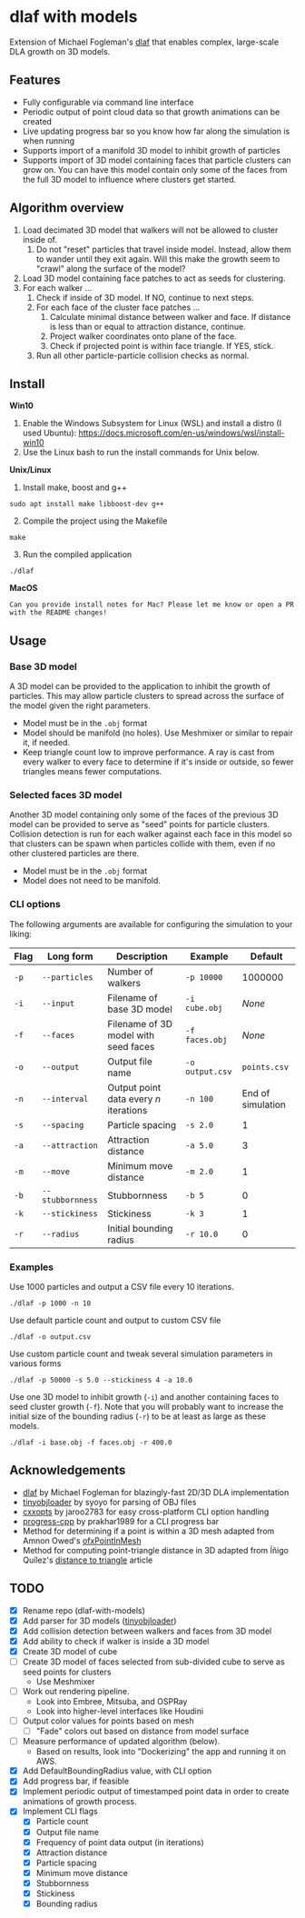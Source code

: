 # dlaf with models

Extension of Michael Fogleman's [dlaf](https://github.com/fogleman/dlaf) that enables complex, large-scale DLA growth on 3D models.

## Features
* Fully configurable via command line interface
* Periodic output of point cloud data so that growth animations can be created
* Live updating progress bar so you know how far along the simulation is when running
* Supports import of a manifold 3D model to inhibit growth of particles
* Supports import of 3D model containing faces that particle clusters can grow on. You can have this model contain only some of the faces from the full 3D model to influence where clusters get started.

## Algorithm overview
1. Load decimated 3D model that walkers will not be allowed to cluster inside of.
   1. Do not "reset" particles that travel inside model. Instead, allow them to wander until they exit again. Will this make the growth seem to "crawl" along the surface of the model?
2. Load 3D model containing face patches to act as seeds for clustering.
3. For each walker ...
   1. Check if inside of 3D model. If NO, continue to next steps.
   2. For each face of the cluster face patches ...
      1. Calculate minimal distance between walker and face. If distance is less than or equal to attraction distance, continue.
      2. Project walker coordinates onto plane of the face.
      3. Check if projected point is within face triangle. If YES, stick.
   3. Run all other particle-particle collision checks as normal.

## Install

**Win10**
1. Enable the Windows Subsystem for Linux (WSL) and install a distro (I used Ubuntu): https://docs.microsoft.com/en-us/windows/wsl/install-win10
2. Use the Linux bash to run the install commands for Unix below.

**Unix/Linux**
1. Install make, boost and g++
```
sudo apt install make libboost-dev g++
```
2. Compile the project using the Makefile
```
make
```
3. Run the compiled application
```
./dlaf
```

**MacOS**
```
Can you provide install notes for Mac? Please let me know or open a PR with the README changes!
```

## Usage
### Base 3D model
A 3D model can be provided to the application to inhibit the growth of particles. This may allow particle clusters to spread across the surface of the model given the right parameters.

* Model must be in the `.obj` format
* Model should be manifold (no holes). Use Meshmixer or similar to repair it, if needed.
* Keep triangle count low to improve performance. A ray is cast from every walker to every face to determine if it's inside or outside, so fewer triangles means fewer computations.

### Selected faces 3D model
Another 3D model containing only some of the faces of the previous 3D model can be provided to serve as "seed" points for particle clusters. Collision detection is run for each walker against each face in this model so that clusters can be spawn when particles collide with them, even if no other clustered particles are there. 

* Model must be in the `.obj` format
* Model does not need to be manifold.

### CLI options
The following arguments are available for configuring the simulation to your liking:

| Flag | Long form        | Description                            | Example         | Default           |
|---   |---               |---                                     |---              |---                |
| `-p` | `--particles`    | Number of walkers                      | `-p 10000`      | 1000000           |
| `-i` | `--input`        | Filename of base 3D model              | `-i cube.obj`   | _None_            |
| `-f` | `--faces`        | Filename of 3D model with seed faces   | `-f faces.obj`  | _None_            |
| `-o` | `--output`       | Output file name                       | `-o output.csv` | `points.csv`      |
| `-n` | `--interval`     | Output point data every _n_ iterations | `-n 100`        | End of simulation |
| `-s` | `--spacing`      | Particle spacing                       | `-s 2.0`        | 1                 |
| `-a` | `--attraction`   | Attraction distance                    | `-a 5.0`        | 3                 |
| `-m` | `--move`         | Minimum move distance                  | `-m 2.0`        | 1                 |
| `-b` | `--stubbornness` | Stubbornness                           | `-b 5`          | 0                 |
| `-k` | `--stickiness`   | Stickiness                             | `-k 3`          | 1                 |
| `-r` | `--radius`       | Initial bounding radius                | `-r 10.0`       | 0                 |

### Examples
Use 1000 particles and output a CSV file every 10 iterations.
```
./dlaf -p 1000 -n 10
```

Use default particle count and output to custom CSV file
```
./dlaf -o output.csv
```

Use custom particle count and tweak several simulation parameters in various forms
```
./dlaf -p 50000 -s 5.0 --stickiness 4 -a 10.0
```

Use one 3D model to inhibit growth (`-i`) and another containing faces to seed cluster growth (`-f`). Note that you will probably want to increase the initial size of the bounding radius (`-r`) to be at least as large as these models.
```
./dlaf -i base.obj -f faces.obj -r 400.0
```

## Acknowledgements
* [dlaf](https://github.com/fogleman/dlaf) by Michael Fogleman for blazingly-fast 2D/3D DLA implementation
* [tinyobjloader](https://github.com/syoyo/tinyobjloader) by syoyo for parsing of OBJ files
* [cxxopts](https://github.com/jarro2783/cxxopts) by jaroo2783 for easy cross-platform CLI option handling
* [progress-cpp](https://github.com/prakhar1989/progress-cpp) by prakhar1989 for a CLI progress bar
* Method for determining if a point is within a 3D mesh adapted from Amnon Owed's [ofxPointInMesh](https://github.com/AmnonOwed/ofxPointInMesh)
* Method for computing point-triangle distance in 3D adapted from Íñigo Quílez's [distance to triangle](https://iquilezles.org/www/articles/triangledistance/triangledistance.htm) article

## TODO
- [X] Rename repo (dlaf-with-models)
- [X] Add parser for 3D models ([tinyobjloader](https://github.com/syoyo/tinyobjloader))
- [X] Add collision detection between walkers and faces from 3D model
- [X] Add ability to check if walker is inside a 3D model
- [X] Create 3D model of cube
- [ ] Create 3D model of faces selected from sub-divided cube to serve as seed points for clusters
  - Use Meshmixer
- [ ] Work out rendering pipeline.
  - Look into Embree, Mitsuba, and OSPRay
  - Look into higher-level interfaces like Houdini
- [ ] Output color values for points based on mesh
  - [ ] "Fade" colors out based on distance from model surface
- [ ] Measure performance of updated algorithm (below).
  - Based on results, look into "Dockerizing" the app and running it on AWS.
- [X] Add DefaultBoundingRadius value, with CLI option
- [X] Add progress bar, if feasible
- [X] Implement periodic output of timestamped point data in order to create animations of growth process.
- [X] Implement CLI flags
  - [X] Particle count
  - [X] Output file name
  - [X] Frequency of point data output (in iterations)
  - [X] Attraction distance
  - [X] Particle spacing
  - [X] Minimum move distance
  - [X] Stubbornness
  - [X] Stickiness
  - [X] Bounding radius